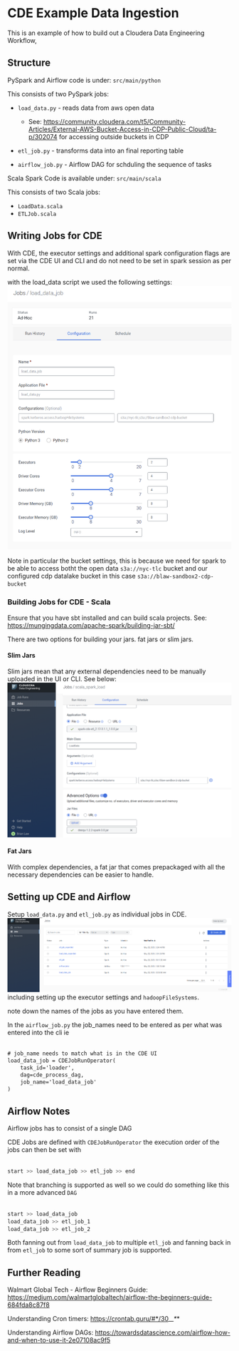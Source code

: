 # CDE Example Data Ingestion


This is an example of how to build out a Cloudera Data Engineering Workflow,

## Structure

PySpark and Airflow code is under: `src/main/python`

This consists of two PySpark jobs:
- `load_data.py` - reads data from aws open data
    - See: https://community.cloudera.com/t5/Community-Articles/External-AWS-Bucket-Access-in-CDP-Public-Cloud/ta-p/302074 for accessing outside buckets in CDP

- `etl_job.py` - transforms data into an final reporting table

- `airflow_job.py` - Airflow DAG for schduling the sequence of tasks

Scala Spark Code is available under: `src/main/scala`

This consists of two Scala jobs:
- `LoadData.scala`
- `ETLJob.scala`

## Writing Jobs for CDE

With CDE, the executor settings and additional spark configuration flags are set via the CDE UI and CLI and do not need to be set in spark session as per normal.

with the load_data script we used the following settings:
![Load Data Settings](images/load_data_config.png)

Note in particular the bucket settings, this is because we need for spark to be able to access botht the open data `s3a://nyc-tlc` bucket and our configured cdp datalake bucket in this case `s3a://blaw-sandbox2-cdp-bucket` 

### Building Jobs for CDE - Scala

Ensure that you have sbt installed and can build scala projects.
See: https://mungingdata.com/apache-spark/building-jar-sbt/

There are two options for building your jars. fat jars or slim jars.

#### Slim Jars

Slim jars mean that any external dependencies need to be manually uploaded in the UI or CLI. See below:
![Upload Dependencies](images/uploading_dependencies.png)

#### Fat Jars

With complex dependencies, a fat jar that comes prepackaged with all the necessary dependencies can be easier to handle.
 

## Setting up CDE and Airflow

Setup `load_data.py` and `etl_job.py` as individual jobs in CDE.
![Jobs Screen](images/Jobs_screen.png) including setting up the executor settings and `hadoopFileSystems`.

note down the names of the jobs as you have entered them.

In the `airflow_job.py` the job_names need to be entered as per what was entered into the cli ie

```{python}

# job_name needs to match what is in the CDE UI
load_data_job = CDEJobRunOperator(
    task_id='loader',
    dag=cde_process_dag,
    job_name='load_data_job'
)

```
## Airflow Notes

Airflow jobs has to consist of a single DAG

CDE Jobs are defined with `CDEJobRunOperator` the execution order of the jobs can then be set with

```python

start >> load_data_job >> etl_job >> end

```

Note that branching is supported as well so we could do something like this in a more advanced `DAG`

```python

start >> load_data_job
load_data_job >> etl_job_1
load_data_job >> etl_job_2

```

Both fanning out from `load_data_job` to multiple `etl_job` and fanning back in from `etl_job` to some sort of summary job is supported.

## Further Reading

Walmart Global Tech - Airflow Beginners Guide: https://medium.com/walmartglobaltech/airflow-the-beginners-guide-684fda8c87f8

Understanding Cron timers: https://crontab.guru/#*/30_*_*_*_*

Understanding Airflow DAGs: https://towardsdatascience.com/airflow-how-and-when-to-use-it-2e07108ac9f5